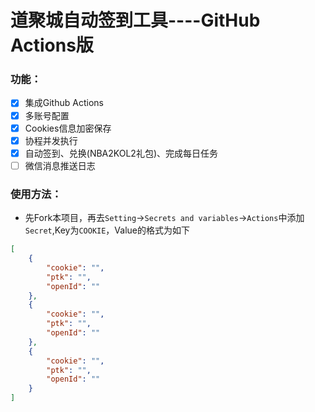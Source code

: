 
# 道聚城自动签到工具----GitHub Actions版

### 功能：
- [x] 集成Github Actions
- [x] 多账号配置
- [x] Cookies信息加密保存
- [x] 协程并发执行
- [x] 自动签到、兑换(NBA2KOL2礼包)、完成每日任务
- [ ] 微信消息推送日志

### 使用方法：
- 先Fork本项目，再去`Setting`->`Secrets and variables`->`Actions`中添加`Secret`,Key为`COOKIE`，Value的格式为如下
```JSON
[
    {
        "cookie": "",
        "ptk": "",
        "openId": ""
    },
    {
        "cookie": "",
        "ptk": "",
        "openId": ""
    },
    {
        "cookie": "",
        "ptk": "",
        "openId": ""
    }
]
```

